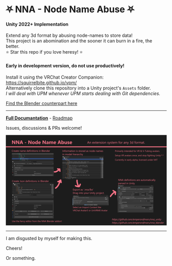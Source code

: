 
# ⛧ NNA - Node Name Abuse ⛧
#### Unity 2022+ Implementation
Extend any 3d format by abusing node-names to store data!\
This project is an abomination and the sooner it can burn in a fire, the better.\
⭐ Star this repo if you love heresy! ⭐

#### Early in development version, do not use productively!
Install it using the VRChat Creator Companion: <https://squirrelbite.github.io/vpm/>\
Alternatively clone this repository into a Unity project's `Assets` folder.\
*I will deal with UPM whenever UPM starts dealing with Git dependencies.*

[Find the Blender counterpart here](https://github.com/emperorofmars/nna_blender)

---

**[Full Documantation](https://github.com/emperorofmars/nna)** - [Roadmap](https://github.com/emperorofmars/nna/blob/master/roadmap.md)

Issues, discussions & PRs welcome!

![](./Docs/img/nna_cover_image.png)

---

I am disgusted by myself for making this.

Cheers!

Or something.
